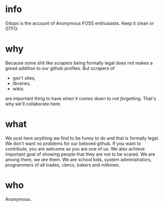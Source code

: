 info
====

Gitops is the account of Anonymous FOSS enthusiasts. Keep it clean or GTFO.

why
===

Because some shit like scrapers being formally legal does not makes a gread addition to our github profiles.
But scrapers of 

 - gov't sites, 
 - libraries, 
 - wikis 

are important thing to have when it comes down to *not* *forgetting*.
That's why we'll collaborate here.

what
====

We post here anything we find to be funny to do and that is formally legal.
We don't want no problems for our beloved github. 
If you want to contribute, you are welcome as you are one of us.
We also achieve important goal of showing people that they are not to be scared.
We are among them, we *are* them. We are school kids, system administrators, programmers of all trades, clercs, bakers and milkmen.

who
===

Anonymous.
